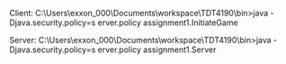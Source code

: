 Client:
C:\Users\exxon_000\Documents\workspace\TDT4190\bin>java -Djava.security.policy=s
erver.policy assignment1.InitiateGame

Server:
C:\Users\exxon_000\Documents\workspace\TDT4190\bin>java -Djava.security.policy=s
erver.policy assignment1.Server
